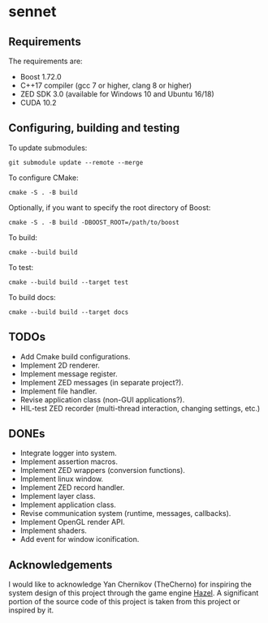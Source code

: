# sennet

## Requirements
The requirements are:
- Boost 1.72.0
- C++17 compiler (gcc 7 or higher, clang 8 or higher)
- ZED SDK 3.0 (available for Windows 10 and Ubuntu 16/18)
- CUDA 10.2

## Configuring, building and testing
To update submodules:
```
git submodule update --remote --merge
```
To configure CMake:
```
cmake -S . -B build
```
Optionally, if you want to specify the root directory of Boost:
```
cmake -S . -B build -DBOOST_ROOT=/path/to/boost
```
To build:
```
cmake --build build
```
To test:
```
cmake --build build --target test
```
To build docs:
```
cmake --build build --target docs
```

## TODOs
- Add Cmake build configurations.
- Implement 2D renderer.
- Implement message register.
- Implement ZED messages (in separate project?).
- Implement file handler.
- Revise application class (non-GUI applications?).
- HIL-test ZED recorder (multi-thread interaction, changing settings, etc.)

## DONEs
- Integrate logger into system.
- Implement assertion macros.
- Implement ZED wrappers (conversion functions).
- Implement linux window.
- Implement ZED record handler.
- Implement layer class.
- Implement application class.
- Revise communication system (runtime, messages, callbacks).
- Implement OpenGL render API.
- Implement shaders.
- Add event for window iconification.

## Acknowledgements
I would like to acknowledge Yan Chernikov (TheCherno) for inspiring the system 
design of this project through the game engine 
[Hazel](https://github.com/TheCherno/Hazel). A significant portion of the source 
code of this project is taken from this project or inspired by it.
